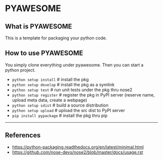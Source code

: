 # PYAWESOME #
## What is PYAWESOME ##
This is a template for packaging your python code.

## How to use PYAWESOME ##
You simply clone everything under pyawesome.
Then you can start a python project.

* `python setup install`    # install the pkg
* `python setup develop`    # install the pkg as a symlink
* `python setup test`       # run unit tests under the pkg thru nose2
* `python setup register`   # register the pkg in PyPI server (reserve name, upload meta data, create a webpage)
* `python setup sdist`      # build a source distribution
* `python setup upload`     # upload the src dist to PyPI server
* `pip install pypackage`   # install the pkg thru pip

- - - - 

## References ##
* https://python-packaging.readthedocs.org/en/latest/minimal.html
* https://github.com/nose-devs/nose2/blob/master/docs/usage.rst
